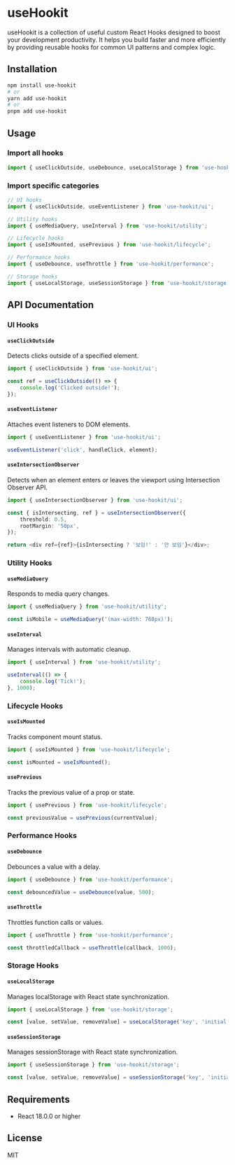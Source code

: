 # useHookit

useHookit is a collection of useful custom React Hooks designed to boost your development productivity. It helps you build faster and more efficiently by providing reusable hooks for common UI patterns and complex logic.

## Installation

```bash
npm install use-hookit
# or
yarn add use-hookit
# or
pnpm add use-hookit
```

## Usage

### Import all hooks

```typescript
import { useClickOutside, useDebounce, useLocalStorage } from 'use-hookit';
```

### Import specific categories

```typescript
// UI hooks
import { useClickOutside, useEventListener } from 'use-hookit/ui';

// Utility hooks
import { useMediaQuery, useInterval } from 'use-hookit/utility';

// Lifecycle hooks
import { useIsMounted, usePrevious } from 'use-hookit/lifecycle';

// Performance hooks
import { useDebounce, useThrottle } from 'use-hookit/performance';

// Storage hooks
import { useLocalStorage, useSessionStorage } from 'use-hookit/storage';
```

## API Documentation

### UI Hooks

#### `useClickOutside`

Detects clicks outside of a specified element.

```typescript
import { useClickOutside } from 'use-hookit/ui';

const ref = useClickOutside(() => {
	console.log('Clicked outside!');
});
```

#### `useEventListener`

Attaches event listeners to DOM elements.

```typescript
import { useEventListener } from 'use-hookit/ui';

useEventListener('click', handleClick, element);
```

#### `useIntersectionObserver`

Detects when an element enters or leaves the viewport using Intersection Observer API.

```typescript
import { useIntersectionObserver } from 'use-hookit/ui';

const { isIntersecting, ref } = useIntersectionObserver({
	threshold: 0.5,
	rootMargin: '50px',
});

return <div ref={ref}>{isIntersecting ? '보임!' : '안 보임'}</div>;
```

### Utility Hooks

#### `useMediaQuery`

Responds to media query changes.

```typescript
import { useMediaQuery } from 'use-hookit/utility';

const isMobile = useMediaQuery('(max-width: 768px)');
```

#### `useInterval`

Manages intervals with automatic cleanup.

```typescript
import { useInterval } from 'use-hookit/utility';

useInterval(() => {
	console.log('Tick!');
}, 1000);
```

### Lifecycle Hooks

#### `useIsMounted`

Tracks component mount status.

```typescript
import { useIsMounted } from 'use-hookit/lifecycle';

const isMounted = useIsMounted();
```

#### `usePrevious`

Tracks the previous value of a prop or state.

```typescript
import { usePrevious } from 'use-hookit/lifecycle';

const previousValue = usePrevious(currentValue);
```

### Performance Hooks

#### `useDebounce`

Debounces a value with a delay.

```typescript
import { useDebounce } from 'use-hookit/performance';

const debouncedValue = useDebounce(value, 500);
```

#### `useThrottle`

Throttles function calls or values.

```typescript
import { useThrottle } from 'use-hookit/performance';

const throttledCallback = useThrottle(callback, 1000);
```

### Storage Hooks

#### `useLocalStorage`

Manages localStorage with React state synchronization.

```typescript
import { useLocalStorage } from 'use-hookit/storage';

const [value, setValue, removeValue] = useLocalStorage('key', 'initial');
```

#### `useSessionStorage`

Manages sessionStorage with React state synchronization.

```typescript
import { useSessionStorage } from 'use-hookit/storage';

const [value, setValue, removeValue] = useSessionStorage('key', 'initial');
```

## Requirements

- React 18.0.0 or higher

## License

MIT
